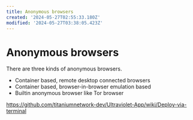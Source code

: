 ```yaml
---
title: Anonymous browsers
created: '2024-05-27T02:55:33.180Z'
modified: '2024-05-27T03:38:05.423Z'
---
```


# Anonymous browsers

There are three kinds of anonymous browsers.

- Container based, remote desktop connected browsers
- Container based, browser-in-browser emulation based
- Builtin anonymous browser like Tor browser

https://github.com/titaniumnetwork-dev/Ultraviolet-App/wiki/Deploy-via-terminal

